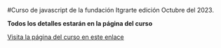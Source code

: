#Curso de javascript de la fundación Itgrarte edición Octubre del 2023.

**Todos los detalles estarán en la página del curso**

[Visita la página del curso en este enlace](https://ronnyg2121.github.io/javascript-itgrarte-octubre-2023/)